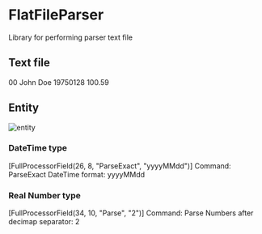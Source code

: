 # FlatFileParser
Library for performing parser text file

## Text file
00   John Doe            19750128    100.59

## Entity

![entity]({{site.baseurl}}//entity.PNG)

### DateTime type
[FullProcessorField(26, 8, "ParseExact", "yyyyMMdd")]
Command: ParseExact
DateTime format: yyyyMMdd

### Real Number type
[FullProcessorField(34, 10, "Parse", "2")]
Command: Parse
Numbers after decimap separator: 2




